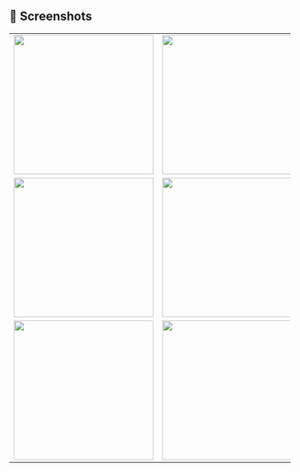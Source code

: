 ## 📸 Screenshots

<table>
  <tr>
    <td><img src="https://github.com/user-attachments/assets/b2894d5c-fea3-4b5e-b5e4-3899f4a30e6f" width="250"/></td>
    <td><img src="https://github.com/user-attachments/assets/393dbca7-ae86-4373-b68f-be3615f28a84" width="250"/></td>
    <td><img src="https://github.com/user-attachments/assets/c75a7832-16b0-4fbf-b256-d767f201bce7" width="250"/></td>
  </tr>
  <tr>
    <td><img src="https://github.com/user-attachments/assets/fcbd2770-f70f-4d14-b9c0-bf3662742c40" width="250"/></td>
    <td><img src="https://github.com/user-attachments/assets/3a8f5474-84c3-4ff9-9857-71db00ef6039" width="250"/></td>
    <td><img src="https://github.com/user-attachments/assets/2ff494c1-0c29-4f5c-8c3e-0ef2bb978d07" width="250"/></td>
  </tr>
  <tr>
    <td><img src="https://github.com/user-attachments/assets/bbc9df16-7f88-4b3a-85d9-9f914bbe0e6a" width="250"/></td>
    <td><img src="https://github.com/user-attachments/assets/c1a081c2-00f4-4774-8a1b-37ef6cb754c8" width="250"/></td>
    <td><img src="https://github.com/user-attachments/assets/a71a8a39-4bfc-4bad-8f20-aa854629a263" width="250"/></td>
  </tr>
